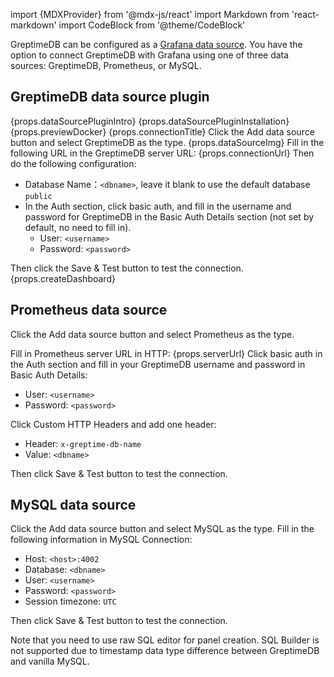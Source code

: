 
import {MDXProvider} from '@mdx-js/react'
import Markdown from 'react-markdown'
import CodeBlock from '@theme/CodeBlock'

GreptimeDB can be configured as a [Grafana data source](https://grafana.com/docs/grafana/latest/datasources/add-a-data-source/).
You have the option to connect GreptimeDB with Grafana using one of three data sources: GreptimeDB, Prometheus, or MySQL.

## GreptimeDB data source plugin
{props.dataSourcePluginIntro}
{props.dataSourcePluginInstallation}
{props.previewDocker}
<Markdown>
{props.connectionTitle}
</Markdown>
Click the Add data source button and select GreptimeDB as the type.
{props.dataSourceImg}
Fill in the following URL in the GreptimeDB server URL:
<CodeBlock>
{props.connectionUrl}
</CodeBlock>
Then do the following configuration:

- Database Name：`<dbname>`, leave it blank to use the default database `public`
- In the Auth section, click basic auth, and fill in the username and password for GreptimeDB in the Basic Auth Details section (not set by default, no need to fill in).
  - User: `<username>`
  - Password: `<password>`

Then click the Save & Test button to test the connection.
{props.createDashboard}
## Prometheus data source

Click the Add data source button and select Prometheus as the type.

Fill in Prometheus server URL in HTTP:
<CodeBlock>
  {props.serverUrl}
</CodeBlock>
Click basic auth in the Auth section and fill in your GreptimeDB username and password in Basic Auth Details:

- User: `<username>`
- Password: `<password>`

Click Custom HTTP Headers and add one header:

- Header: `x-greptime-db-name`
- Value: `<dbname>`

Then click Save & Test button to test the connection.

## MySQL data source

Click the Add data source button and select MySQL as the type. Fill in the following information in MySQL Connection:

- Host: `<host>:4002`
- Database: `<dbname>`
- User: `<username>`
- Password: `<password>`
- Session timezone: `UTC`

Then click Save & Test button to test the connection.

Note that you need to use raw SQL editor for panel creation. SQL Builder is not
supported due to timestamp data type difference between GreptimeDB and vanilla
MySQL.